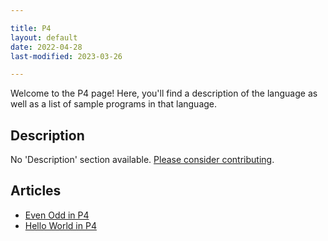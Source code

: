 ```yaml
---

title: P4
layout: default
date: 2022-04-28
last-modified: 2023-03-26

---
```


Welcome to the P4 page! Here, you'll find a description of the language as well as a list of sample programs in that language.

## Description

No 'Description' section available. [Please consider contributing](https://github.com/TheRenegadeCoder/sample-programs-website).

## Articles

- [Even Odd in P4](https://sampleprograms.io/projects/even-odd/p4)
- [Hello World in P4](https://sampleprograms.io/projects/hello-world/p4)